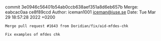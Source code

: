 commit 3e0946c56401b54ab0ccb638aef351a8d6eb657b
Merge: eabcac0aa ce8f89ccd
Author: iceman1001 <iceman@iuse.se>
Date:   Tue Mar 29 18:57:28 2022 +0200

    Merge pull request #1643 from Doridian/fix/aid-mfdes-chk
    
    Fix examples of mfdes chk

